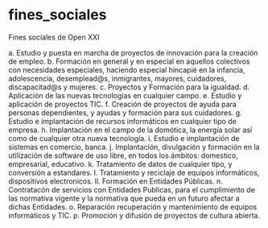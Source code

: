 fines_sociales
==============

Fines sociales de Open XXI

a.	Estudio y puesta en marcha de proyectos de innovación para la creación de empleo.
b.	Formación en general y en especial en aquellos colectivos con necesidades especiales, haciendo especial hincapié en la infancia, adolescencia, desemplead@s, inmigrantes, mayores, cuidadores, discapacitad@s y mujeres.
c.	Proyectos y Formación para la igualdad.
d.	Aplicación de las nuevas tecnologías en cualquier campo.
e.	Estudio y aplicación de proyectos TIC.
f.	Creación de proyectos de ayuda para personas dependientes, y ayudas y formación para sus cuidadores.
g.	Estudio e implantación de recursos informáticos en cualquier tipo de empresa.
h.	Implantación en el campo de la domótica, la energía solar así como de cualquier otra nueva tecnología.
i.	Estudio e implantación de sistemas en comercio, banca.
j.	Implantación, divulgación y formación en la utilización de software de uso libre, en todos los ámbitos: domestico, empresarial, educativo.
k.  Tratamiento de datos de cualquier tipo, y conversión a estandares.
l.  Tratamiento y reciclaje de equipos informáticos, dispositivos electronicos.
ll. Formación en Entidades Públicas.
n.  Contratacón de servicios con Entidades Publicas, para el cumplimiento de las normativa vigente y la normativa que pueda en un futuro afectar a dichas Entidades.
o.  Reparación recuperación y mantenimiento de equipos informáticos y TIC.
p.  Promoción y difusión de proyectos de cultura abierta.
